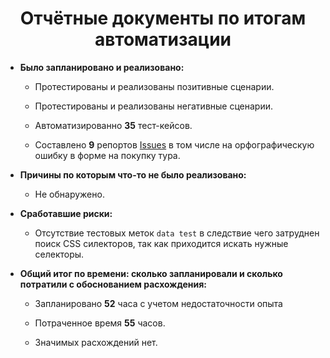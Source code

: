 <h1 align="center"> Отчётные документы по итогам автоматизации</h1>

*  **Было запланировано и реализовано:**

    * Протестированы и реализованы позитивные сценарии.

    * Протестированы и реализованы негативные сценарии.

    * Автоматизированно **35** тест-кейсов.

    * Составлено **9** репортов [Issues](https://github.com/IGOZON/GraduationProject/issues) в том числе на орфографическую ошибку в форме на покупку тура.

* **Причины по которым что-то не было реализовано:**

    * Не обнаружено.

* **Сработавшие риски:**

    * Отсутствие тестовых меток `data test` в следствие чего затруднен поиск CSS силекторов, так как приходится искать нужные селекторы.

* **Общий итог по времени: сколько запланировали и сколько потратили с обоснованием расхождения:**

    * Запланировано **52** часа с учетом недостаточности опыта

    * Потраченное время **55** часов.

    * Значимых расхождений нет.